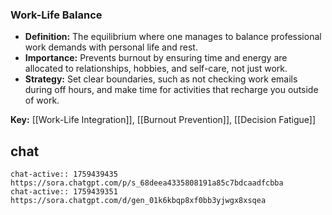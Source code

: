 ### Work-Life Balance

- **Definition:** The equilibrium where one manages to balance professional work demands with personal life and rest.
- **Importance:** Prevents burnout by ensuring time and energy are allocated to relationships, hobbies, and self-care, not just work.
- **Strategy:** Set clear boundaries, such as not checking work emails during off hours, and make time for activities that recharge you outside of work.

**Key:** [[Work-Life Integration]], [[Burnout Prevention]], [[Decision Fatigue]]


## chat
```smart-chatgpt
chat-active:: 1759439435 https://sora.chatgpt.com/p/s_68deea4335808191a85c7bdcaadfcbba
chat-active:: 1759439351 https://sora.chatgpt.com/d/gen_01k6kbqp8xf0bb3yjwgx8xsqea
```
